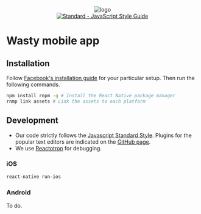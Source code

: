 <div>
  <div align="center">
    <img src="https://docs.google.com/drawings/d/1CgBwaB4JOsYyUhqR1e9pPE5AdyEgIksgAIh_EIVtfsg/pub?w=476&h=230" alt="logo"/>
  </div>
  <div align="center">
    <a href="http://standardjs.com/">
      <img src="https://img.shields.io/badge/code%20style-standard-brightgreen.svg?style=flat-square" alt="Standard - JavaScript Style Guide" />
    </a>
  </div>
<div>

# Wasty mobile app

## Installation

Follow [Facebook's installation guide](https://facebook.github.io/react-native/docs/getting-started.html#content) for your particular setup. Then run the following commands.

```sh
npm install rnpm -g # Install the React Native package manager
rnmp link assets # Link the assets to each platform
```

## Development

- Our code strictly follows the [Javascript Standard Style](http://standardjs.com/). Plugins for the popular text editors are indicated on the [GitHub page](https://github.com/feross/standard).
- We use [Reactotron](https://github.com/reactotron/reactotron) for debugging.

### iOS

```sh
react-native run-ios
```

### Android

To do.
